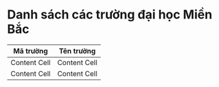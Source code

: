 # Danh sách các trường đại học Miền Bắc

| Mã trường  | Tên trường |
| ------------- | ------------- |
| Content Cell  | Content Cell  |
| Content Cell  | Content Cell  |